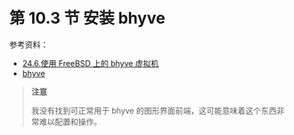 # 第 10.3 节 安装 bhyve

参考资料：

- [24.6.使用 FreeBSD 上的 bhyve 虚拟机](https://handbook.bsdcn.org/di-24-zhang-xu-ni-hua/24.6.-shi-yong-freebsd-shang-de-bhyve-xu-ni-ji.html)
- [bhyve](https://wiki.freebsd.org/bhyve)

> **注意**
>
> 我没有找到可正常用于 bhyve 的图形界面前端，这可能意味着这个东西非常难以配置和操作。
